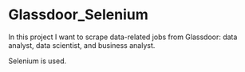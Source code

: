 # Glassdoor_Selenium

In this project I want to scrape data-related jobs from Glassdoor: data analyst, data scientist, and business analyst.

Selenium is used.

